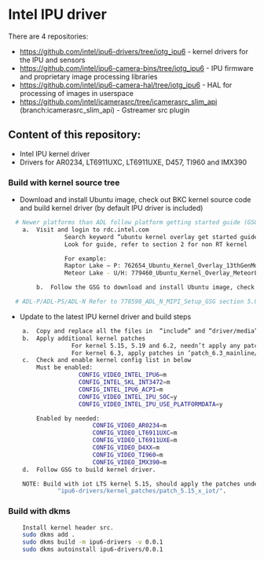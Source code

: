 # Intel IPU driver

There are 4 repositories:

- https://github.com/intel/ipu6-drivers/tree/iotg_ipu6 - kernel drivers for the IPU and sensors
- https://github.com/intel/ipu6-camera-bins/tree/iotg_ipu6 - IPU firmware and proprietary image processing libraries
- https://github.com/intel/ipu6-camera-hal/tree/iotg_ipu6 - HAL for processing of images in userspace
- https://github.com/intel/icamerasrc/tree/icamerasrc_slim_api (branch:icamerasrc_slim_api) - Gstreamer src plugin


## Content of this repository:
- Intel IPU kernel driver
- Drivers for AR0234, LT6911UXC, LT6911UXE, D457, TI960 and IMX390

### Build with kernel source tree
- Download and install Ubuntu image, check out BKC kernel source code and build kernel driver (by default IPU driver is included)
```sh
  # Newer platforms than ADL follow platform getting started guide (GSG)
	a.	Visit and login to rdc.intel.com
                Search keyword “ubuntu kernel overlay get started guide <platform name>” for the latest release version
                Look for guide, refer to section 2 for non RT kernel

                For example:
                Raptor Lake – P: 762654_Ubuntu_Kernel_Overlay_13thGenMobi_GSG_rev1.1
                Meteor Lake - U/H: 779460_Ubuntu_Kernel_Overlay_MeteorLake-U_H_GSG_0.51

        b.	Follow the GSG to download and install Ubuntu image, check out kernel source code and build kernel driver (including IPU driver)

  # ADL-P/ADL-PS/ADL-N Refer to 778598_ADL_N_MIPI_Setup_GSG section 5.0
```
- Update to the latest IPU kernel driver and build steps
```sh
	a.	Copy and replace all the files in  “include” and “driver/media” from github to source code checkouted above.
	b.	Apply additional kernel patches
	              For kernel 5.15, 5.19 and 6.2, needn’t apply any patches.
	              For kernel 6.3, apply patches in ‘patch_6.3_mainline/*.patch’.
	c.	Check and enable kernel config list in below
		Must be enabled:
	                CONFIG_VIDEO_INTEL_IPU6=m 
	                CONFIG_INTEL_SKL_INT3472=m
	                CONFIG_INTEL_IPU6_ACPI=m
	                CONFIG_VIDEO_INTEL_IPU_SOC=y
	                CONFIG_VIDEO_INTEL_IPU_USE_PLATFORMDATA=y

		Enabled by needed:
                        CONFIG_VIDEO_AR0234=m 
                        CONFIG_VIDEO_LT6911UXC=m
                        CONFIG_VIDEO_LT6911UXE=m 
                        CONFIG_VIDEO_D4XX=m
                        CONFIG_VIDEO_TI960=m
                        CONFIG_VIDEO_IMX390=m
	d.	Follow GSG to build kernel driver.

	NOTE: Build with iot LTS kernel 5.15, should apply the patches under
              "ipu6-drivers/kernel_patches/patch_5.15_x_iot/".
```
### Build with dkms
```sh
	Install kernel header src.
	sudo dkms add .
	sudo dkms build -m ipu6-drivers -v 0.0.1
	sudo dkms autoinstall ipu6-drivers/0.0.1
```
